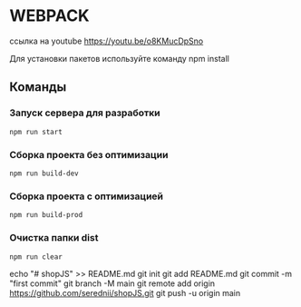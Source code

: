 # WEBPACK

ссылка на youtube
https://youtu.be/o8KMucDpSno

Для установки пакетов используйте команду npm install

## Команды

### Запуск сервера для разработки
```shell
npm run start
```

### Сборка проекта без оптимизации
```shell
npm run build-dev
```

### Сборка проекта с оптимизацией
```shell
npm run build-prod
```

### Очистка папки dist
```shell
npm run clear
```
echo "# shopJS" >> README.md
git init
git add README.md
git commit -m "first commit"
git branch -M main
git remote add origin https://github.com/serednii/shopJS.git
git push -u origin main
